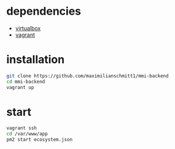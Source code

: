 # dependencies

* [virtualbox](https://www.vagrantup.com/downloads.html)
* [vagrant](https://www.vagrantup.com/)

# installation

```bash
git clone https://github.com/maximilianschmitt1/mmi-backend
cd mmi-backend
vagrant up
```

# start

```bash
vagrant ssh
cd /var/www/app
pm2 start ecosystem.json
```